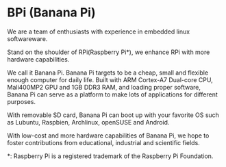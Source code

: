BPi (Banana Pi)
===
We are a team of enthusiasts with experience in embedded linux softwareware.

Stand on the shoulder of RPi(Raspberry Pi*), we enhance RPi with more hardware capabilities. 

We call it Banana Pi.  Banana Pi targets to be a cheap, small and flexible enough computer for daily life.  Built with ARM Cortex-A7 Dual-core CPU, Mali400MP2 GPU and 1GB DDR3 RAM, and loading proper software, Banana Pi can serve as a platform to make lots of applications for different purposes. 

With removable SD card, Banana Pi can boot up with your favorite OS such as Lubuntu, Raspbien, Archlinux, openSUSE and Android.

With low-cost and more hardware capabilities of Banana Pi, we hope to foster contributions from educational, industrial and scientific fields.


*: Raspberry Pi is a registered trademark of the Raspberry Pi Foundation.
